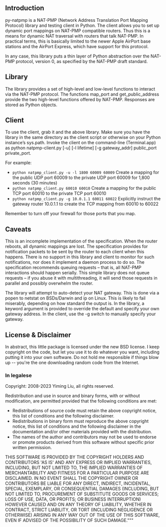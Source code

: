 ## Introduction
py-natpmp is a NAT-PMP (Network Address Translation Port Mapping Protocol) library and testing client in Python. The client allows you to set up dynamic port mappings on NAT-PMP compatible routers. Thus this is a means for dynamic NAT traversal with routers that talk NAT-PMP. In practical terms, this is basically limited to the newer Apple AirPort base stations and the AirPort Express, which have support for this protocol.

In any case, this library puts a thin layer of Python abstraction over the NAT-PMP protocol, version 0, as specified by the NAT-PMP draft standard.

## Library
The library provides a set of high-level and low-level functions to interact via the NAT-PMP protocol. The functions map_port and get_public_address provide the two high-level functions offered by NAT-PMP. Responses are stored as Python objects.

## Client
To use the client, grab it and the above library. Make sure you have the library in the same directory as the client script or otherwise on your Python instance’s sys.path. Invoke the client on the command-line (Terminal.app) as python natpmp-client.py [-u] [-l lifetime] [-g gateway_addr] public_port private_port.

For example:

- `python natpmp_client.py -u -l 1800 60009 60009`
    Create a mapping for the public UDP port 60009 to the private UDP port 60009 for 1,800 seconds (30 minutes)
- `python natpmp_client.py 60010 60010`
    Create a mapping for the public TCP port 60010 to the private TCP port 60010
- `python natpmp_client.py -g 10.0.1.1 60011 60022`
    Explicitly instruct the gateway router 10.0.1.1 to create the TCP mapping from 60010 to 60022

Remember to turn off your firewall for those ports that you map.

## Caveats
This is an incomplete implementation of the specification.  When the router reboots, all dynamic mappings are lost.  The specification provides for notification packets to be sent by the router to each client when this happens.  There is no support in this library and client to monitor for such notifications, nor does it implement a daemon process to do so.  The specification recommends queuing requests – that is, all NAT-PMP interactions should happen serially.  This simple library does not queue requests – if you abuse it with multithreading, it will send those requests in parallel and possibly overwhelm the router.

The library will attempt to auto-detect your NAT gateway. This is done via a popen to netstat on BSDs/Darwin and ip on Linux. This is likely to fail miserably, depending on how standard the output is. In the library, a keyword argument is provided to override the default and specify your own gateway address. In the client, use the -g switch to manually specify your gateway.

## License & Disclaimer
In abstract, this little package is licensed under the new BSD license.  I keep copyright on the code, but let you use it to do whatever you want, including putting it into your own software.  Do not hold me responsible if things blow up -- you're the one downloading random code from the Internet.

### In legalese

Copyright: 2008-2023 Yiming Liu, all rights reserved.

Redistribution and use in source and binary forms, with or without modification,
are permitted provided that the following conditions are met:

* Redistributions of source code must retain the above copyright notice,
  this list of conditions and the following disclaimer.
* Redistributions in binary form must reproduce the above copyright notice,
  this list of conditions and the following disclaimer in the documentation
  and/or other materials provided with the distribution.
* The names of the author and contributors may not be used to endorse or promote products
  derived from this software without specific prior written permission.

THIS SOFTWARE IS PROVIDED BY THE COPYRIGHT HOLDERS AND CONTRIBUTORS 'AS IS'
AND ANY EXPRESS OR IMPLIED WARRANTIES, INCLUDING, BUT NOT LIMITED TO, THE
IMPLIED WARRANTIES OF MERCHANTABILITY AND FITNESS FOR A PARTICULAR PURPOSE
ARE DISCLAIMED. IN NO EVENT SHALL THE COPYRIGHT OWNER OR CONTRIBUTORS BE
LIABLE FOR ANY DIRECT, INDIRECT, INCIDENTAL, SPECIAL, EXEMPLARY, OR
CONSEQUENTIAL DAMAGES (INCLUDING, BUT NOT LIMITED TO, PROCUREMENT OF
SUBSTITUTE GOODS OR SERVICES; LOSS OF USE, DATA, OR PROFITS; OR BUSINESS
INTERRUPTION) HOWEVER CAUSED AND ON ANY THEORY OF LIABILITY, WHETHER IN
CONTRACT, STRICT LIABILITY, OR TORT (INCLUDING NEGLIGENCE OR OTHERWISE)
ARISING IN ANY WAY OUT OF THE USE OF THIS SOFTWARE, EVEN IF ADVISED OF THE
POSSIBILITY OF SUCH DAMAGE."""
